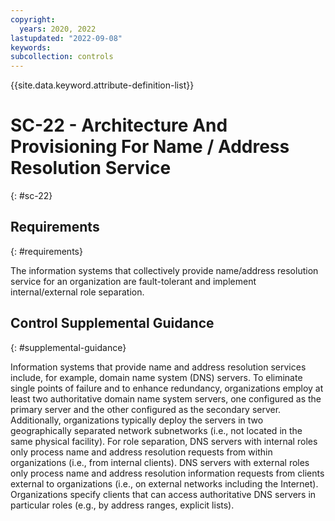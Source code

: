 ```yaml
---
copyright:
  years: 2020, 2022
lastupdated: "2022-09-08"
keywords: 
subcollection: controls
---
```


{{site.data.keyword.attribute-definition-list}}

# SC-22 - Architecture And Provisioning For Name / Address Resolution Service
{: #sc-22}

## Requirements
{: #requirements}

The information systems that collectively provide name/address resolution service for an organization are fault-tolerant and implement internal/external role separation.

## Control Supplemental Guidance
{: #supplemental-guidance}

Information systems that provide name and address resolution services include, for example, domain name system (DNS) servers. To eliminate single points of failure and to enhance redundancy, organizations employ at least two authoritative domain name system servers, one configured as the primary server and the other configured as the secondary server. Additionally, organizations typically deploy the servers in two geographically separated network subnetworks (i.e., not located in the same physical facility). For role separation, DNS servers with internal roles only process name and address resolution requests from within organizations (i.e., from internal clients). DNS servers with external roles only process name and address resolution information requests from clients external to organizations (i.e., on external networks including the Internet). Organizations specify clients that can access authoritative DNS servers in particular roles (e.g., by address ranges, explicit lists).


